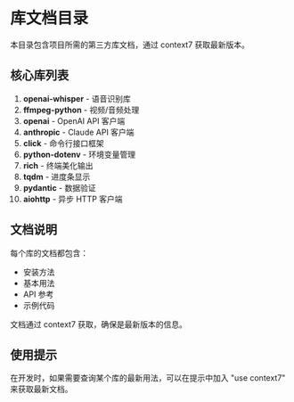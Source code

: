 # 库文档目录

本目录包含项目所需的第三方库文档，通过 context7 获取最新版本。

## 核心库列表

1. **openai-whisper** - 语音识别库
2. **ffmpeg-python** - 视频/音频处理
3. **openai** - OpenAI API 客户端
4. **anthropic** - Claude API 客户端
5. **click** - 命令行接口框架
6. **python-dotenv** - 环境变量管理
7. **rich** - 终端美化输出
8. **tqdm** - 进度条显示
9. **pydantic** - 数据验证
10. **aiohttp** - 异步 HTTP 客户端

## 文档说明

每个库的文档都包含：
- 安装方法
- 基本用法
- API 参考
- 示例代码

文档通过 context7 获取，确保是最新版本的信息。

## 使用提示

在开发时，如果需要查询某个库的最新用法，可以在提示中加入 "use context7" 来获取最新文档。